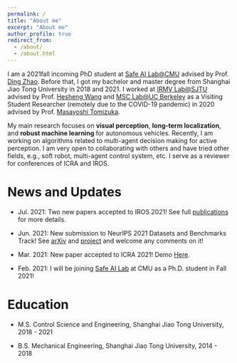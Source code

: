 ```yaml
---
permalink: /
title: "About me"
excerpt: "About me"
author_profile: true
redirect_from: 
  - /about/
  - /about.html
---
```


I am a 2021fall incoming PhD student at [Safe AI Lab@CMU](https://safeai-lab.github.io/) advised by Prof. [Ding Zhao](https://www.meche.engineering.cmu.edu/directory/bios/zhao-ding.html). Before that, I got my bachelor and master degree from Shanghai Jiao Tong University in 2018 and 2021. I worked at [IRMV Lab@SJTU](https://irmv.sjtu.edu.cn/) advised by Prof. [Hesheng Wang](https://irmv.sjtu.edu.cn/wanghesheng) and [MSC Lab@UC Berkeley](https://msc.berkeley.edu/) as a Visiting Student Researcher (remotely due to the COVID-19 pandemic) in 2020 advised by Prof. [Masayoshi Tomizuka](http://www.me.berkeley.edu/people/faculty/masayoshi-tomizuka).

My main research focuses on **visual perception**, **long-term localization**, and **robust machine learning** for autonomous vehicles. Recently, I am working on algorithms related to multi-agent decision making for active perception. I am very open to collaborating with others and have tried other fields, e.g., soft robot, multi-agent control system, etc. I serve as a reviewer for conferences of ICRA and IROS.



News and Updates
===
* Jul. 2021: Two new papers accepted to IROS 2021! See full [publications](https://hanjianghu.github.io/publications/) for more details.

* Jun. 2021: New submission to NeurIPS 2021 Datasets and Benchmarks Track! See [arXiv](https://arxiv.org/abs/2011.04408) and [project](https://seasondepth.github.io/) and welcome any comments on it!

* Mar. 2021: New paper accepted to ICRA 2021! Demo [Here](https://youtu.be/iJuPWT8fPFU).

* Feb. 2021: I will be joining [Safe AI Lab](https://safeai-lab.github.io/) at CMU as a Ph.D. student in Fall 2021!

<!--* Feb. 2021: Our work "Domain-invariant Similarity Activation Map Metric Learning for Retrieval-based Long-term Visual Localization" is published in IEEE/CAA Journal of Automatica Sinica!  [Paper](https://ieeexplore.ieee.org/document/9358457) and [code](https://github.com/HanjiangHu/DISAM) available -->

<!--* Dec. 2020: Our work "DASGIL: Domain Adaptation for Semantic and Geometric-aware Image-based Localization" is published in IEEE Transactions on Image Processing(TIP)!  [Paper](https://ieeexplore.ieee.org/document/9296559) and [code](https://github.com/HanjiangHu/DASGIL) available -->

<!-- * Nov. 2020: One first-author and another two co-first-author papers have been submitted to ICRA/RAL 2021! One co-first-author paper has been submitted to CVPR 2021! [Here](https://hanjianghu.github.io/publications/) for full publications. -->

<!-- * Aug. 2020: I am offered the Remote Visting Student Scholar to [MSC Lab](https://msc.berkeley.edu/) at UC Berkeley advised by Prof. [Masayoshi Tomizuka](http://www.me.berkeley.edu/people/faculty/masayoshi-tomizuka)! -->

Education
===
* M.S. Control Science and Engineering, Shanghai Jiao Tong University, 2018 - 2021

* B.S. Mechanical Engineering, Shanghai Jiao Tong University, 2014 - 2018
<!--  (Tsien Hsue-shen Honor Program) -->

